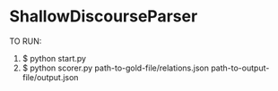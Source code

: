 # ShallowDiscourseParser
TO RUN:

1. $ python start.py
2. $ python scorer.py path-to-gold-file/relations.json path-to-output-file/output.json
